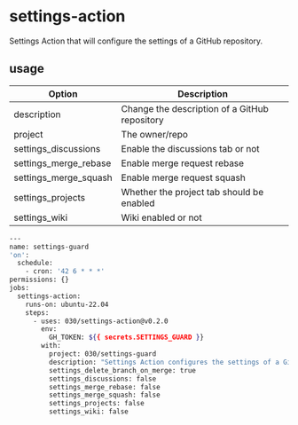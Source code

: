 # settings-action

Settings Action that will configure the settings of a GitHub repository.

## usage

| Option                | Description                                   |
| --------------------- | --------------------------------------------- |
| description           | Change the description of a GitHub repository |
| project               | The owner/repo                                |
| settings_discussions  | Enable the discussions tab or not             |
| settings_merge_rebase | Enable merge request rebase                   |
| settings_merge_squash | Enable merge request squash                   |
| settings_projects     | Whether the project tab should be enabled     |
| settings_wiki         | Wiki enabled or not                           |

```bash
---
name: settings-guard
'on':
  schedule:
    - cron: '42 6 * * *'
permissions: {}
jobs:
  settings-action:
    runs-on: ubuntu-22.04
    steps:
      - uses: 030/settings-action@v0.2.0
        env:
          GH_TOKEN: ${{ secrets.SETTINGS_GUARD }}
        with:
          project: 030/settings-guard
          description: "Settings Action configures the settings of a GitHub repository."
          settings_delete_branch_on_merge: true
          settings_discussions: false
          settings_merge_rebase: false
          settings_merge_squash: false
          settings_projects: false
          settings_wiki: false
```
